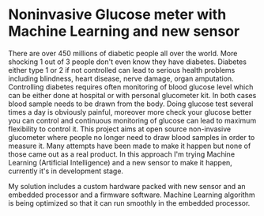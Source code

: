 # Noninvasive Glucose meter with Machine Learning and new sensor
There are over 450 millions of diabetic people all over the world. More shocking 1 out of 3 people don't even know they have diabetes. Diabetes either type 1 or 2 if not controlled can lead to serious health problems including blindness, heart disease, nerve damage, organ amputation. Controlling diabetes requires often monitoring of blood glucose level which can be either done at hospital or with personal glucometer kit. In both cases blood sample needs to be drawn from the body. Doing glucose test several times a day is obviously painful, moreover more check your glucose better you can control and continuous monitoring of glucose can lead to maximum flexibility to control it. This project aims at open source non-invasive glucometer where people no longer need to draw blood samples in order to measure it. Many attempts have been made to make it happen but none of those came out as a real product. In this approach I'm trying Machine Learning (Artificial Intelligence) and a new sensor to make it happen, currently it's in development stage.  

My solution includes a custom hardware packed with new sensor and an embedded processor and a firmware software. Machine Learning algorithm is being optimized so that it can run smoothly in the embedded processor.
